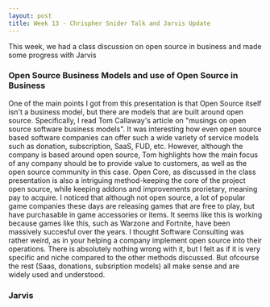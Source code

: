 ```yaml
---
layout: post
title: Week 13 - Chrispher Snider Talk and Jarvis Update
---
```

This week, we had a class discussion on open source in business and made some progress with Jarvis
<!--more-->
### Open Source Business Models and use of Open Source in Business


One of the main points I got from this presentation is that Open Source itself isn't a business model, but there are models that are built around open 
source. Specifically, I read Tom Callaway's article on "musings on open source software business models". It was interesting how even open source based software
companies can offer such a wide variety of service models such as donation, subscription, SaaS, FUD, etc. However, although the company is based around open
source, Tom highlights how the main focus of any company should be to provide value to customers, as well as the open source community in this case. Open Core, as
discussed in the class presentation is also a intriguing method-keeping the core of the project open source, while keeping addons and improvements prorietary,
meaning pay to acquire. I noticed that although not open source, a lot of popular game companies these days are releasing games that are free to play, but 
have purchasable in game accessories or items. It seems like this is working because games like this, such as Warzone and Fortnite, have been massively
succesful over the years. I thought Software Consulting was rather weird, as in your helping a company implement open source into their operations. There is 
absolutely nothing wrong with it, but I felt as if it is very specific and niche compared to the other methods discussed. But ofcourse the rest (Saas, donations,
subsription models) all make sense and are widely used and understood.

### Jarvis
